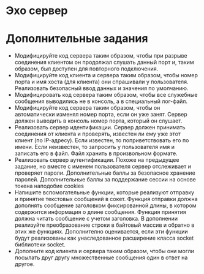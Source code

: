 # Эхо сервер
# Дополнительные задания
+ Модифицируйте код сервера таким образом, чтобы при разрыве соединения клиентом он продолжал слушать данный порт и, таким образом, был доступен для повторного    подключения.
+ Модифицируйте код клиента и сервера таким образом, чтобы номер порта и имя хоста (для клиента) они спрашивали у пользователя. Реализовать безопасный ввод данных и значения по умолчанию.
+ Модифицировать код сервера таким образом, чтобы все служебные сообщения выводились не в консоль, а в специальный лог-файл.
+ Модифицируйте код сервера таким образом, чтобы он автоматически изменял номер порта, если он уже занят. Сервер должен выводить в консоль номер порта, который он слушает.
+ Реализовать сервер идентификации. Сервер должен принимать соединения от клиента и проверять, известен ли ему уже этот клиент (по IP-адресу). Если известен, то поприветствовать его по имени. Если неизвестен, то запросить у пользователя имя и записать его в файл. Файл хранить в произвольном формате.
+ Реализовать сервер аутентификации. Похоже на предыдущее задание, но вместе с именем пользователя сервер отслеживает и проверяет пароли. Дополнительные баллы за безопасное хранение паролей. Дополнительные баллы за поддержание сессии на основе токена наподобие cookies
+ Напишите вспомогательные функции, которые реализуют отправку и принятие текстовых сообщений в сокет. Функция отправки должна дополнять сообщение заголовком фиксированной длины, в котором содержится информация о длине сообщения. Функция принятия должна читать сообщение с учетом заголовка. В дополнении реализуйте преобразование строки в байтовый массив и обратно в этих же функциях. Дополнително оценивается, если эти функции будут реализованы как унаследованное расширение класса socket библиотеки socket.
+ Дополните код клиента и сервера таким образом, чтобы они могли посылать друг другу множественные сообщения один в ответ на другое.
